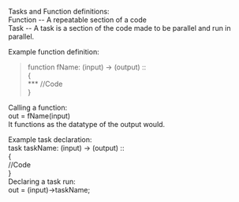 Tasks and Function definitions:  
Function -- A repeatable section of a code  
Task -- A task is a section of the code made to be parallel and run in parallel.  
  
Example function definition:  
> function fName: (input) -> (output) ::  
> {  
> *** //Code  
> }  
  
Calling a function:  
	out = fName(input)  
It functions as the datatype of the output would.  
  
Example task declaration:  
	task taskName: (input) -> (output) ::  
	{  
		//Code  
	}  
Declaring a task run:  
	out = (input)->taskName;  

